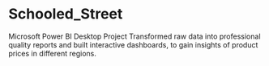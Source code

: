 # Schooled_Street
Microsoft Power BI Desktop Project
Transformed raw data into professional quality reports and built interactive dashboards, to gain insights of product prices in different regions.
